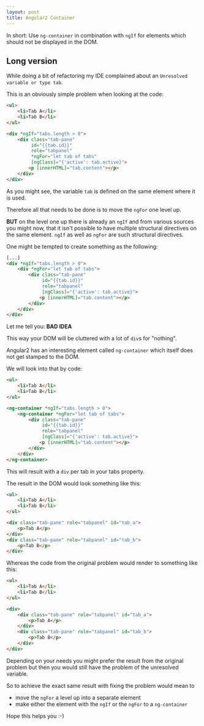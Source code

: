 ```yaml
---
layout: post
title: Angular2 Container
---
```


In short: Use `ng-container` in combination with `ngIf` for elements which should not be displayed in the DOM.

## Long version

While doing a bit of refactoring my IDE complained about an `Unresolved variable or type tab`.

This is an obviously simple problem when looking at the code:

```html
<ul>
    <li>Tab A</li>
    <li>Tab B</li>
</ul>

<div *ngIf="tabs.length > 0">
    <div class="tab-pane"
         id="{{tab.id}}"
         role="tabpanel"
         *ngFor="let tab of tabs"
         [ngClass]="{'active': tab.active}">
        <p [innerHTML]="tab.content"></p>
    </div>
</div>
```

As you might see, the variable `tab` is defined on the same element where it is used.

Therefore all that needs to be done is to move the `ngFor` one level up.

**BUT** on the level one up there is already an `ngIf` and from various sources you might now, that
it isn't possible to have multiple structural directives on the same element.
`ngIf` as well as `ngFor` are such structural directives.

One might be tempted to create something as the following:

```html
[...]
<div *ngIf="tabs.length > 0">
    <div *ngFor="let tab of tabs">
        <div class="tab-pane"
             id="{{tab.id}}"
             role="tabpanel"
             [ngClass]="{'active': tab.active}">
            <p [innerHTML]="tab.content"></p>
        </div>
    </div>
</div>
```

Let me tell you: **BAD IDEA**
 
This way your DOM will be cluttered with a lot of `div`s for "nothing".

Angular2 has an interesting element called `ng-container` which itself does not get stamped to the
DOM.

We will look into that by code:

```html
<ul>
    <li>Tab A</li>
    <li>Tab B</li>
</ul>

<ng-container *ngIf="tabs.length > 0">
    <ng-container *ngFor="let tab of tabs">
        <div class="tab-pane"
             id="{{tab.id}}"
             role="tabpanel"
             [ngClass]="{'active': tab.active}">
            <p [innerHTML]="tab.content"></p>
        </div>
    </div>
</ng-container>
```

This will result with a `div` per tab in your tabs property.

The result in the DOM would look something like this:

```html
<ul>
    <li>Tab A</li>
    <li>Tab B</li>
</ul>

<div class="tab-pane" role="tabpanel" id="tab_a">
    <p>Tab A</p>
</div>
<div class="tab-pane" role="tabpanel" id="tab_b">
    <p>Tab B</p>
</div>
```

Whereas the code from the original problem would render to something like this:

```html
<ul>
    <li>Tab A</li>
    <li>Tab B</li>
</ul>

<div>
    <div class="tab-pane" role="tabpanel" id="tab_a">
        <p>Tab A</p>
    </div>
    <div class="tab-pane" role="tabpanel" id="tab_b">
        <p>Tab B</p>
    </div>
</div>
```

Depending on your needs you might prefer the result from the original problem but then you would
still have the problem of the unresolved variable.

So to achieve the exact same result with fixing the problem would mean to

* move the `ngFor` a level up into a separate element
* make either the element with the `ngIf` or the `ngFor` to a `ng-container`

Hope this helps you :-)